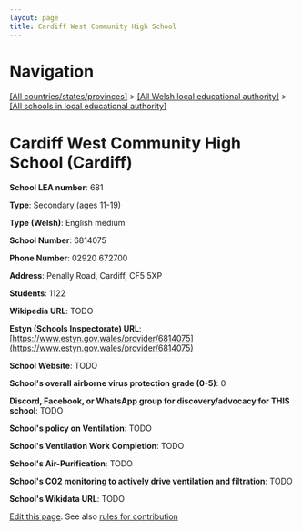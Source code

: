```yaml
---
layout: page
title: Cardiff West Community High School
---
```

# Navigation

[[All countries/states/provinces]](../../..) > [[All Welsh local educational authority]](../..) > [[All schools in local educational authority]](..)

# Cardiff West Community High School (Cardiff)

**School LEA number**: 681

**Type**: Secondary (ages 11-19)

**Type (Welsh)**: English medium

**School Number**: 6814075

**Phone Number**: 02920 672700

**Address**: Penally Road, Cardiff, CF5 5XP

**Students**: 1122

**Wikipedia URL**: TODO

**Estyn (Schools Inspectorate) URL**: [https://www.estyn.gov.wales/provider/6814075](https://www.estyn.gov.wales/provider/6814075)

**School Website**: TODO

**School's overall airborne virus protection grade (0-5)**: 0

**Discord, Facebook, or WhatsApp group for discovery/advocacy for THIS school**: TODO

**School's policy on Ventilation**: TODO

**School's Ventilation Work Completion**: TODO

**School's Air-Purification**: TODO

**School's CO2 monitoring to actively drive ventilation and filtration**: TODO

**School's Wikidata URL**: TODO




[Edit this page](https://github.com/ventilate-schools/Wales/edit/prif/./Cardiff/Cardiff_West_Community_High_School.md). See also [rules for contribution](../../../contribution-rules/)